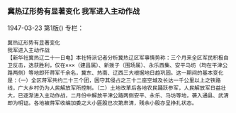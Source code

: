 ### 冀热辽形势有显著变化  我军进入主动作战

1947-03-23
第1版()
专栏：

    冀热辽形势有显著变化
    我军进入主动作战
    【新华社冀热辽二十一日电】本社特派记者分析冀热辽区军事情势称：三个月来全区军民积极自卫反击，迭获胜利，仅在×××（建昌属）、新拨子（围场属）、永乐西集、安平马坊（均在平津公路两侧）等地即歼蒋军千余名，冀东、热南、辽西三大根据地日趋巩固。这一期间的基本变化是：（一）全区蒋军共约二十三个团，困守其侵占之三十二座空城及长达一千公里以上之铁路线，广大乡村仍为人民解放军所控制。（二）土地改革后各地农民踊跃参军，人民解放军日益壮大，已逐渐进入主动作战，二月份中解放平津公路两侧安平、永乐、马坊等地，袭入通县、武清即为明证。各地被蒋军收编加委之大小匪股已次第肃清，残余小股亦呈挣扎状态。
